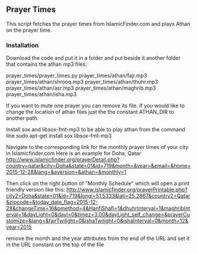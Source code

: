 ## Prayer Times
This script fetches the prayer times from IslamicFinder.com and plays Athan on the prayer time.

### Installation
Download the code and put it in a folder and put beside it another folder that contains the athan mp3 files:

prayer_times/prayer_times.py
prayer_times/athan/fajr.mp3
prayer_times/athan/shrooq.mp3
prayer_times/athan/thuhr.mp3
prayer_times/athan/asr.mp3
prayer_times/athan/maghrib.mp3
prayer_times/athan/isha.mp3

If you want to mute one prayer you can remove its file.
If you would like to change the location of athan files just the the constant ATHAN_DIR to another path.

Install sox and libsox-fmt-mp3 to be able to play athan from the command line
	sudo apt-get install sox libsox-fmt-mp3

Navigate to the corresponding link for the monthly prayer times of your city in Islamicfinder.com 
Here is an example for Doha, Qatar
http://www.islamicfinder.org/prayerDetail.php?country=qatar&city=Doha&state=01&id=719&month=&year=&email=&home=2015-12-28&lang=&aversion=&athan=&monthly=1

Then click on the right button of "Monthly Schedule" which will open a print friendly version like this:
http://www.islamicfinder.org/prayerPrintable.php?city2=Doha&state=01&id=719&longi=51.5333&lati=25.2867&country2=Qatar&zipcode=&today_date_flag=2015-12-28&changeTime=16&pmethod=4&HanfiShafi=1&dhuhrInterval=1&maghribInterval=1&dayLight=0&dayl=0&timez=3.00&dayLight_self_change=&prayerCustomize=&lang=&fajrTwilight=0&ishaTwilight=0&ishaInterval=0&month=12&year=2015

remove the month and the year attributes from the end of the URL and set it in the URL constant on the top of the file

